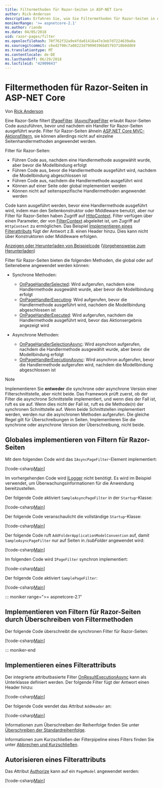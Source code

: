 ```yaml
---
title: Filtermethoden für Razor-Seiten in ASP-NET Core
author: Rick-Anderson
description: Erfahren Sie, wie Sie Filtermethoden für Razor-Seiten in ASP.NET Core erstellen.
monikerRange: '>= aspnetcore-2.1'
ms.author: riande
ms.date: 04/05/2018
uid: razor-pages/filter
ms.openlocfilehash: 70f762f32a9e4fda01418a47e3eb7d7224639a0a
ms.sourcegitcommit: c6ed2f00c7a08223d79090396b85793718b0dd69
ms.translationtype: MT
ms.contentlocale: de-DE
ms.lasthandoff: 06/29/2018
ms.locfileid: "42909643"
---
```

# <a name="filter-methods-for-razor-pages-in-aspnet-core"></a>Filtermethoden für Razor-Seiten in ASP-NET Core

Von [Rick Anderson](https://twitter.com/RickAndMSFT)

Eine Razor-Seite filtert [IPageFilter](/dotnet/api/microsoft.aspnetcore.mvc.filters.ipagefilter?view=aspnetcore-2.0). [IAsyncPageFilter](/dotnet/api/microsoft.aspnetcore.mvc.filters.iasyncpagefilter?view=aspnetcore-2.0) erlaubt Razor-Seiten Code auszuführen, bevor und nachdem ein Handler für Razor-Seiten ausgeführt wurde. Filter für Razor-Seiten ähneln [ASP.NET Core MVC-Aktionsfiltern](xref:mvc/controllers/filters#action-filters), sie können allerdings nicht auf einzelne Seitenhandlermethoden angewendet werden. 

Filter für Razor-Seiten:

* Führen Code aus, nachdem eine Handlermethode ausgewählt wurde, aber bevor die Modellbindung erfolgt
* Führen Code aus, bevor die Handlermethode ausgeführt wird, nachdem die Modellbindung abgeschlossen ist
* Führen Code aus, nachdem die Handlermethode ausgeführt wird
* Können auf einer Seite oder global implementiert werden
* Können nicht auf seitenspezifische Handlermethoden angewendet werden

Code kann ausgeführt werden, bevor eine Handlermethode ausgeführt wird, indem man den Seitenkonstruktor oder Middleware benutzt, aber nur Filter für Razor-Seiten haben Zugriff auf [HttpContext](/dotnet/api/microsoft.aspnetcore.mvc.razorpages.pagemodel.httpcontext?view=aspnetcore-2.0#Microsoft_AspNetCore_Mvc_RazorPages_PageModel_HttpContext). Filter verfügen über einen Parameter, der von [FilterContext](/dotnet/api/microsoft.aspnetcore.mvc.filters.filtercontext?view=aspnetcore-2.0) abgeleitet ist, um Zugriff auf `HttpContext` zu ermöglichen. Das Beispiel [Implementieren eines Filterattributs](#ifa) fügt der Antwort z.B. einen Header hinzu. Dies kann nicht über Konstruktoren oder Middleware erfolgen.

[Anzeigen oder Herunterladen von Beispielcode](https://github.com/aspnet/Docs/tree/master/aspnetcore/razor-pages/filter/sample/PageFilter) ([Vorgehensweise zum Herunterladen](xref:tutorials/index#how-to-download-a-sample))

Filter für Razor-Seiten bieten die folgenden Methoden, die global oder auf Seitenebene angewendet werden können:

* Synchrone Methoden:

    * [OnPageHandlerSelected](/dotnet/api/microsoft.aspnetcore.mvc.filters.ipagefilter.onpagehandlerselected?view=aspnetcore-2.0): Wird aufgerufen, nachdem eine Handlermethode ausgewählt wurde, aber bevor die Modellbindung erfolgt
    * [OnPageHandlerExecuting](/dotnet/api/microsoft.aspnetcore.mvc.filters.ipagefilter.onpagehandlerexecuting?view=aspnetcore-2.0): Wird aufgerufen, bevor die Handlermethode ausgeführt wird, nachdem die Modellbindung abgeschlossen ist
    * [OnPageHandlerExecuted](/dotnet/api/microsoft.aspnetcore.mvc.filters.ipagefilter.onpagehandlerexecuted?view=aspnetcore-2.0): Wird aufgerufen, nachdem die Handlermethode ausgeführt wird, bevor das Aktionsergebnis angezeigt wird

* Asynchrone Methoden:

    * [OnPageHandlerSelectionAsync](/dotnet/api/microsoft.aspnetcore.mvc.filters.iasyncpagefilter.onpagehandlerselectionasync?view=aspnetcore-2.0): Wird asynchron aufgerufen, nachdem die Handlermethode ausgewählt wurde, aber bevor die Modellbindung erfolgt
    * [OnPageHandlerExecutionAsync](/dotnet/api/microsoft.aspnetcore.mvc.filters.iasyncpagefilter.onpagehandlerexecutionasync?view=aspnetcore-2.0): Wird asynchron aufgerufen, bevor die Handlermethode aufgerufen wird, nachdem die Modellbindung abgeschlossen ist

> [!NOTE]
> Implementieren Sie **entweder** die synchrone oder asynchrone Version einer Filterschnittstelle, aber nicht beide. Das Framework prüft zuerst, ob der Filter die asynchrone Schnittstelle implementiert, und wenn dies der Fall ist, ruft es sie auf. Wenn dies nicht der Fall ist, ruft es die Methode(n) der synchronen Schnittstelle auf. Wenn beide Schnittstellen implementiert werden, werden nur die asynchronen Methoden aufgerufen. Die gleiche Regel gilt für Überschreibungen in Seiten. Implementieren Sie die synchrone oder asynchrone Version der Überschreibung, nicht beide.

## <a name="implement-razor-page-filters-globally"></a>Globales implementieren von Filtern für Razor-Seiten

Mit dem folgenden Code wird das `IAsyncPageFilter`-Element implementiert:

[!code-csharp[Main](filter/sample/PageFilter/Filters/SampleAsyncPageFilter.cs?name=snippet1)]

Im vorhergehenden Code wird [ILogger](/dotnet/api/microsoft.extensions.logging.ilogger?view=aspnetcore-2.0) nicht benötigt. Es wird im Beispiel verwendet, um Überwachungsinformationen für die Anwendung bereitzustellen.

Der folgende Code aktiviert `SampleAsyncPageFilter` in der `Startup`-Klasse:

[!code-csharp[Main](filter/sample/PageFilter/Startup.cs?name=snippet2&highlight=11)]

Der folgende Code veranschaulicht die vollständige `Startup`-Klasse:

[!code-csharp[Main](filter/sample/PageFilter/Startup.cs?name=snippet1)]

Der folgende Code ruft `AddFolderApplicationModelConvention` auf, damit `SampleAsyncPageFilter` nur auf Seiten in */subFolder* angewendet wird:

[!code-csharp[Main](filter/sample/PageFilter/Startup2.cs?name=snippet2)]

Im folgenden Code wird `IPageFilter` synchron implementiert:

[!code-csharp[Main](filter/sample/PageFilter/Filters/SamplePageFilter.cs?name=snippet1)]

Der folgende Code aktiviert `SamplePageFilter`:

[!code-csharp[Main](filter/sample/PageFilter/StartupSync.cs?name=snippet2&highlight=11)]

::: moniker range=">= aspnetcore-2.1"
## <a name="implement-razor-page-filters-by-overriding-filter-methods"></a>Implementieren von Filtern für Razor-Seiten durch Überschreiben von Filtermethoden

Der folgende Code überschreibt die synchronen Filter für Razor-Seiten:

[!code-csharp[Main](filter/sample/PageFilter/Pages/Index.cshtml.cs)]

::: moniker-end

<a name="ifa"></a>
## <a name="implement-a-filter-attribute"></a>Implementieren eines Filterattributs

Der integrierte attributbasierte Filter [OnResultExecutionAsync](/dotnet/api/microsoft.aspnetcore.mvc.filters.iasyncresultfilter.onresultexecutionasync?view=aspnetcore-2.0#Microsoft_AspNetCore_Mvc_Filters_IAsyncResultFilter_OnResultExecutionAsync_Microsoft_AspNetCore_Mvc_Filters_ResultExecutingContext_Microsoft_AspNetCore_Mvc_Filters_ResultExecutionDelegate_) kann als Unterklasse definiert werden. Der folgende Filter fügt der Antwort einen Header hinzu:

[!code-csharp[Main](filter/sample/PageFilter/Filters/AddHeaderAttribute.cs)]

Der folgende Code wendet das Attribut `AddHeader` an:

[!code-csharp[Main](filter/sample/PageFilter/Pages/Contact.cshtml.cs?name=snippet1)]

Informationen zum Überschreiben der Reihenfolge finden Sie unter [Überschreiben der Standardreihenfolge](xref:mvc/controllers/filters#overriding-the-default-order).

Informationen zum Kurzschließen der Filterpipeline eines Filters finden Sie unter [Abbrechen und Kurzschließen](xref:mvc/controllers/filters#cancellation-and-short-circuiting). 

<a name="auth"></a>
## <a name="authorize-filter-attribute"></a>Autorisieren eines Filterattributs

Das Attribut [Authorize](/dotnet/api/microsoft.aspnetcore.authorization.authorizeattribute?view=aspnetcore-2.0) kann auf ein `PageModel` angewendet werden:

[!code-csharp[Main](filter/sample/PageFilter/Pages/ModelWithAuthFilter.cshtml.cs?highlight=7)]
